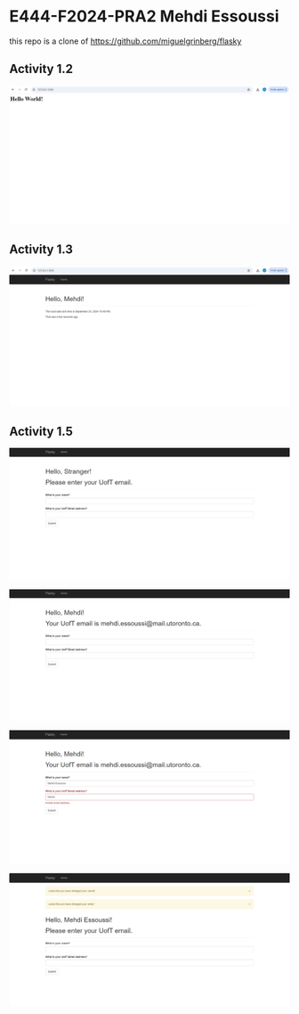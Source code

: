 # E444-F2024-PRA2    Mehdi Essoussi
this repo is a clone of 
https://github.com/miguelgrinberg/flasky


## Activity 1.2
<p align="center"> 
  <kbd>
    <img src="./images/Screenshot 2024-09-23 172538.png">
  </a>
  </kbd>
</p>

## Activity 1.3
<p align="center"> 
  <kbd>
    <img src="./images/Screenshot 2024-09-23 224850.png">
  </a>
  </kbd>
</p>

## Activity 1.5
<p align="center"> 
  <kbd>
    <img src="./images/Screenshot 2024-09-24 171810.png">
  </a>
  </kbd>
</p>
<p align="center"> 
  <kbd>
    <img src="./images/Screenshot 2024-09-24 171831.png">
  </a>
  </kbd>
</p>
<p align="center"> 
  <kbd>
    <img src="./images/Screenshot 2024-09-24 171902.png">
  </a>
  </kbd>
</p>
<p align="center"> 
  <kbd>
    <img src="./images/Screenshot 2024-09-24 174058.png">
  </a>
  </kbd>
</p>